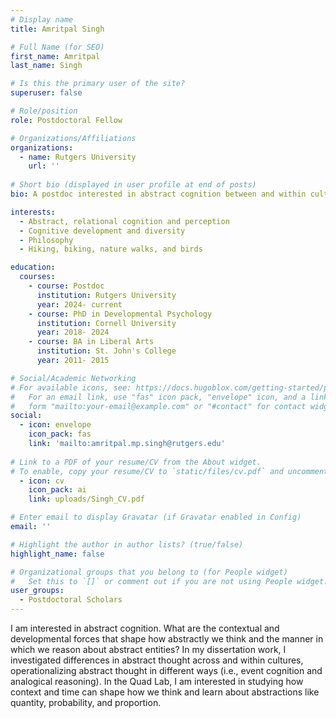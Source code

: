 ```yaml
---
# Display name
title: Amritpal Singh

# Full Name (for SEO)
first_name: Amritpal
last_name: Singh

# Is this the primary user of the site?
superuser: false

# Role/position
role: Postdoctoral Fellow

# Organizations/Affiliations
organizations:
  - name: Rutgers University
    url: ''
    
# Short bio (displayed in user profile at end of posts)
bio: A postdoc interested in abstract cognition between and within cultures.

interests:
  - Abstract, relational cognition and perception
  - Cognitive development and diversity
  - Philosophy
  - Hiking, biking, nature walks, and birds

education:
  courses:
    - course: Postdoc
      institution: Rutgers University
      year: 2024- current
    - course: PhD in Developmental Psychology
      institution: Cornell University
      year: 2018- 2024
    - course: BA in Liberal Arts
      institution: St. John's College
      year: 2011- 2015

# Social/Academic Networking
# For available icons, see: https://docs.hugoblox.com/getting-started/page-builder/#icons
#   For an email link, use "fas" icon pack, "envelope" icon, and a link in the
#   form "mailto:your-email@example.com" or "#contact" for contact widget.
social:
  - icon: envelope
    icon_pack: fas
    link: 'mailto:amritpal.mp.singh@rutgers.edu'
    
# Link to a PDF of your resume/CV from the About widget.
# To enable, copy your resume/CV to `static/files/cv.pdf` and uncomment the lines below.
  - icon: cv
    icon_pack: ai
    link: uploads/Singh_CV.pdf

# Enter email to display Gravatar (if Gravatar enabled in Config)
email: ''

# Highlight the author in author lists? (true/false)
highlight_name: false

# Organizational groups that you belong to (for People widget)
#   Set this to `[]` or comment out if you are not using People widget.
user_groups:
  - Postdoctoral Scholars
---
```


I am interested in abstract cognition. What are the contextual and developmental forces that shape how abstractly we think and the manner in which we reason about abstract entities? In my dissertation work, I investigated differences in abstract thought across and within cultures, operationalizing abstract thought in different ways (i.e., event cognition and analogical reasoning). In the Quad Lab, I am interested in studying how context and time can shape how we think and learn about abstractions like quantity, probability, and proportion.
